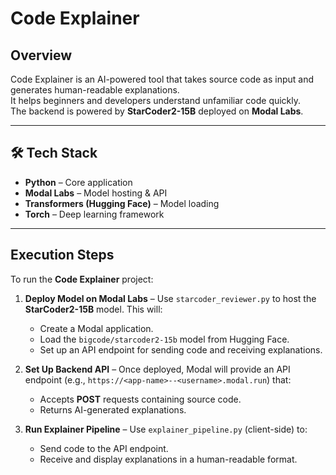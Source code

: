 # Code Explainer

##  Overview
Code Explainer is an AI-powered tool that takes source code as input and generates human-readable explanations.  
It helps beginners and developers understand unfamiliar code quickly.  
The backend is powered by **StarCoder2-15B** deployed on **Modal Labs**.

---

## 🛠 Tech Stack
- **Python** – Core application
- **Modal Labs** – Model hosting & API
- **Transformers (Hugging Face)** – Model loading
- **Torch** – Deep learning framework

---
## Execution Steps

To run the **Code Explainer** project:

1. **Deploy Model on Modal Labs** – Use `starcoder_reviewer.py` to host the **StarCoder2-15B** model. This will:  
   - Create a Modal application.  
   - Load the `bigcode/starcoder2-15b` model from Hugging Face.  
   - Set up an API endpoint for sending code and receiving explanations.  

2. **Set Up Backend API** – Once deployed, Modal will provide an API endpoint (e.g., `https://<app-name>--<username>.modal.run`) that:  
   - Accepts **POST** requests containing source code.  
   - Returns AI-generated explanations.  

3. **Run Explainer Pipeline** – Use `explainer_pipeline.py` (client-side) to:  
   - Send code to the API endpoint.  
   - Receive and display explanations in a human-readable format.  
